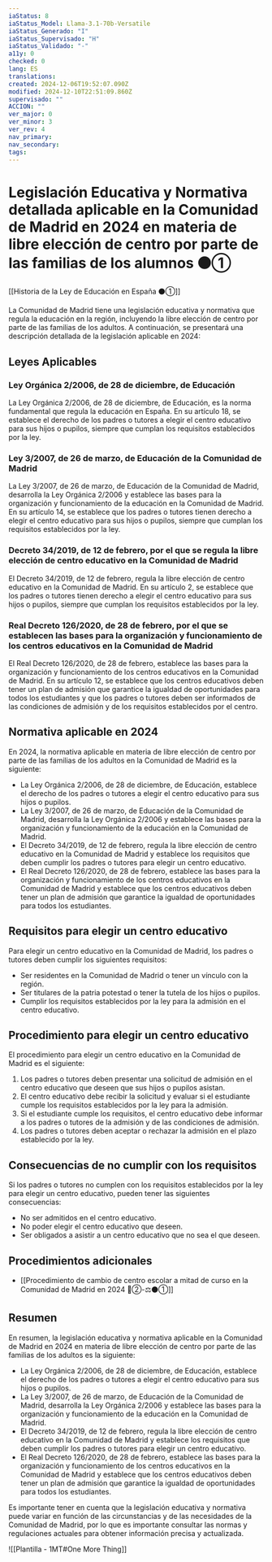 ```yaml
---
iaStatus: 8
iaStatus_Model: Llama-3.1-70b-Versatile
iaStatus_Generado: "I"
iaStatus_Supervisado: "H"
iaStatus_Validado: "-"
a11y: 0
checked: 0
lang: ES
translations: 
created: 2024-12-06T19:52:07.090Z
modified: 2024-12-10T22:51:09.860Z
supervisado: ""
ACCION: ""
ver_major: 0
ver_minor: 3
ver_rev: 4
nav_primary: 
nav_secondary: 
tags:
---
```

# Legislación Educativa y Normativa detallada aplicable en la Comunidad de Madrid en 2024 en materia de libre elección de centro por parte de las familias de los alumnos  ⚫①

[[Historia de la Ley de Educación en España ⚫①]]

La Comunidad de Madrid tiene una legislación educativa y normativa que regula la educación en la región, incluyendo la libre elección de centro por parte de las familias de los adultos. A continuación, se presentará una descripción detallada de la legislación aplicable en 2024:

## Leyes Aplicables
### Ley Orgánica 2/2006, de 28 de diciembre, de Educación

La Ley Orgánica 2/2006, de 28 de diciembre, de Educación, es la norma fundamental que regula la educación en España. En su artículo 18, se establece el derecho de los padres o tutores a elegir el centro educativo para sus hijos o pupilos, siempre que cumplan los requisitos establecidos por la ley.

### Ley 3/2007, de 26 de marzo, de Educación de la Comunidad de Madrid

La Ley 3/2007, de 26 de marzo, de Educación de la Comunidad de Madrid, desarrolla la Ley Orgánica 2/2006 y establece las bases para la organización y funcionamiento de la educación en la Comunidad de Madrid. En su artículo 14, se establece que los padres o tutores tienen derecho a elegir el centro educativo para sus hijos o pupilos, siempre que cumplan los requisitos establecidos por la ley.

### Decreto 34/2019, de 12 de febrero, por el que se regula la libre elección de centro educativo en la Comunidad de Madrid

El Decreto 34/2019, de 12 de febrero, regula la libre elección de centro educativo en la Comunidad de Madrid. En su artículo 2, se establece que los padres o tutores tienen derecho a elegir el centro educativo para sus hijos o pupilos, siempre que cumplan los requisitos establecidos por la ley.

### Real Decreto 126/2020, de 28 de febrero, por el que se establecen las bases para la organización y funcionamiento de los centros educativos en la Comunidad de Madrid

El Real Decreto 126/2020, de 28 de febrero, establece las bases para la organización y funcionamiento de los centros educativos en la Comunidad de Madrid. En su artículo 12, se establece que los centros educativos deben tener un plan de admisión que garantice la igualdad de oportunidades para todos los estudiantes y que los padres o tutores deben ser informados de las condiciones de admisión y de los requisitos establecidos por el centro.

## Normativa aplicable en 2024

En 2024, la normativa aplicable en materia de libre elección de centro por parte de las familias de los adultos en la Comunidad de Madrid es la siguiente:

* La Ley Orgánica 2/2006, de 28 de diciembre, de Educación, establece el derecho de los padres o tutores a elegir el centro educativo para sus hijos o pupilos.
* La Ley 3/2007, de 26 de marzo, de Educación de la Comunidad de Madrid, desarrolla la Ley Orgánica 2/2006 y establece las bases para la organización y funcionamiento de la educación en la Comunidad de Madrid.
* El Decreto 34/2019, de 12 de febrero, regula la libre elección de centro educativo en la Comunidad de Madrid y establece los requisitos que deben cumplir los padres o tutores para elegir un centro educativo.
* El Real Decreto 126/2020, de 28 de febrero, establece las bases para la organización y funcionamiento de los centros educativos en la Comunidad de Madrid y establece que los centros educativos deben tener un plan de admisión que garantice la igualdad de oportunidades para todos los estudiantes.

## Requisitos para elegir un centro educativo

Para elegir un centro educativo en la Comunidad de Madrid, los padres o tutores deben cumplir los siguientes requisitos:

* Ser residentes en la Comunidad de Madrid o tener un vínculo con la región.
* Ser titulares de la patria potestad o tener la tutela de los hijos o pupilos.
* Cumplir los requisitos establecidos por la ley para la admisión en el centro educativo.

## Procedimiento para elegir un centro educativo

El procedimiento para elegir un centro educativo en la Comunidad de Madrid es el siguiente:

1. Los padres o tutores deben presentar una solicitud de admisión en el centro educativo que deseen que sus hijos o pupilos asistan.
2. El centro educativo debe recibir la solicitud y evaluar si el estudiante cumple los requisitos establecidos por la ley para la admisión.
3. Si el estudiante cumple los requisitos, el centro educativo debe informar a los padres o tutores de la admisión y de las condiciones de admisión.
4. Los padres o tutores deben aceptar o rechazar la admisión en el plazo establecido por la ley.

##  Consecuencias de no cumplir con los requisitos

Si los padres o tutores no cumplen con los requisitos establecidos por la ley para elegir un centro educativo, pueden tener las siguientes consecuencias:

* No ser admitidos en el centro educativo.
* No poder elegir el centro educativo que deseen.
* Ser obligados a asistir a un centro educativo que no sea el que deseen.

## Procedimientos adicionales

* [[Procedimiento de cambio de centro escolar a mitad de curso en la Comunidad de Madrid en 2024 🔴②-⚖️⚫①]]

## Resumen

En resumen, la legislación educativa y normativa aplicable en la Comunidad de Madrid en 2024 en materia de libre elección de centro por parte de las familias de los adultos es la siguiente:

* La Ley Orgánica 2/2006, de 28 de diciembre, de Educación, establece el derecho de los padres o tutores a elegir el centro educativo para sus hijos o pupilos.
* La Ley 3/2007, de 26 de marzo, de Educación de la Comunidad de Madrid, desarrolla la Ley Orgánica 2/2006 y establece las bases para la organización y funcionamiento de la educación en la Comunidad de Madrid.
* El Decreto 34/2019, de 12 de febrero, regula la libre elección de centro educativo en la Comunidad de Madrid y establece los requisitos que deben cumplir los padres o tutores para elegir un centro educativo.
* El Real Decreto 126/2020, de 28 de febrero, establece las bases para la organización y funcionamiento de los centros educativos en la Comunidad de Madrid y establece que los centros educativos deben tener un plan de admisión que garantice la igualdad de oportunidades para todos los estudiantes.

Es importante tener en cuenta que la legislación educativa y normativa puede variar en función de las circunstancias y de las necesidades de la Comunidad de Madrid, por lo que es importante consultar las normas y regulaciones actuales para obtener información precisa y actualizada.

![[Plantilla - 1MT#One More Thing]]